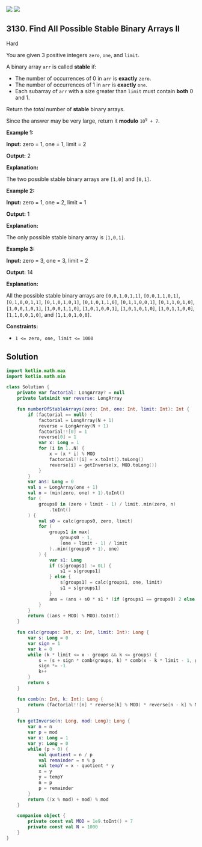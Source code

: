 [![](https://img.shields.io/github/stars/javadev/LeetCode-in-Kotlin?label=Stars&style=flat-square)](https://github.com/javadev/LeetCode-in-Kotlin)
[![](https://img.shields.io/github/forks/javadev/LeetCode-in-Kotlin?label=Fork%20me%20on%20GitHub%20&style=flat-square)](https://github.com/javadev/LeetCode-in-Kotlin/fork)

## 3130\. Find All Possible Stable Binary Arrays II

Hard

You are given 3 positive integers `zero`, `one`, and `limit`.

A binary array `arr` is called **stable** if:

*   The number of occurrences of 0 in `arr` is **exactly** `zero`.
*   The number of occurrences of 1 in `arr` is **exactly** `one`.
*   Each subarray of `arr` with a size greater than `limit` must contain **both** 0 and 1.

Return the _total_ number of **stable** binary arrays.

Since the answer may be very large, return it **modulo** <code>10<sup>9</sup> + 7</code>.

**Example 1:**

**Input:** zero = 1, one = 1, limit = 2

**Output:** 2

**Explanation:**

The two possible stable binary arrays are `[1,0]` and `[0,1]`.

**Example 2:**

**Input:** zero = 1, one = 2, limit = 1

**Output:** 1

**Explanation:**

The only possible stable binary array is `[1,0,1]`.

**Example 3:**

**Input:** zero = 3, one = 3, limit = 2

**Output:** 14

**Explanation:**

All the possible stable binary arrays are `[0,0,1,0,1,1]`, `[0,0,1,1,0,1]`, `[0,1,0,0,1,1]`, `[0,1,0,1,0,1]`, `[0,1,0,1,1,0]`, `[0,1,1,0,0,1]`, `[0,1,1,0,1,0]`, `[1,0,0,1,0,1]`, `[1,0,0,1,1,0]`, `[1,0,1,0,0,1]`, `[1,0,1,0,1,0]`, `[1,0,1,1,0,0]`, `[1,1,0,0,1,0]`, and `[1,1,0,1,0,0]`.

**Constraints:**

*   `1 <= zero, one, limit <= 1000`

## Solution

```kotlin
import kotlin.math.max
import kotlin.math.min

class Solution {
    private var factorial: LongArray? = null
    private lateinit var reverse: LongArray

    fun numberOfStableArrays(zero: Int, one: Int, limit: Int): Int {
        if (factorial == null) {
            factorial = LongArray(N + 1)
            reverse = LongArray(N + 1)
            factorial!![0] = 1
            reverse[0] = 1
            var x: Long = 1
            for (i in 1..N) {
                x = (x * i) % MOD
                factorial!![i] = x.toInt().toLong()
                reverse[i] = getInverse(x, MOD.toLong())
            }
        }
        var ans: Long = 0
        val s = LongArray(one + 1)
        val n = (min(zero, one) + 1).toInt()
        for (
            groups0 in (zero + limit - 1) / limit..min(zero, n)
                .toInt()
        ) {
            val s0 = calc(groups0, zero, limit)
            for (
                groups1 in max(
                    groups0 - 1,
                    (one + limit - 1) / limit
                )..min((groups0 + 1), one)
            ) {
                var s1: Long
                if (s[groups1] != 0L) {
                    s1 = s[groups1]
                } else {
                    s[groups1] = calc(groups1, one, limit)
                    s1 = s[groups1]
                }
                ans = (ans + s0 * s1 * (if (groups1 == groups0) 2 else 1)) % MOD
            }
        }
        return ((ans + MOD) % MOD).toInt()
    }

    fun calc(groups: Int, x: Int, limit: Int): Long {
        var s: Long = 0
        var sign = 1
        var k = 0
        while (k * limit <= x - groups && k <= groups) {
            s = (s + sign * comb(groups, k) * comb(x - k * limit - 1, groups - 1)) % MOD
            sign *= -1
            k++
        }
        return s
    }

    fun comb(n: Int, k: Int): Long {
        return (factorial!![n] * reverse[k] % MOD) * reverse[n - k] % MOD
    }

    fun getInverse(n: Long, mod: Long): Long {
        var n = n
        var p = mod
        var x: Long = 1
        var y: Long = 0
        while (p > 0) {
            val quotient = n / p
            val remainder = n % p
            val tempY = x - quotient * y
            x = y
            y = tempY
            n = p
            p = remainder
        }
        return ((x % mod) + mod) % mod
    }

    companion object {
        private const val MOD = 1e9.toInt() + 7
        private const val N = 1000
    }
}
```